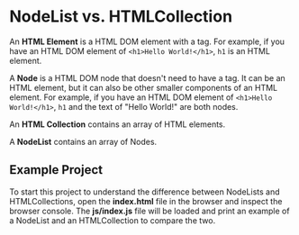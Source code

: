 # NodeList vs. HTMLCollection

An **HTML Element** is a HTML DOM element with a tag. For example, if you have
an HTML DOM element of `<h1>Hello World!</h1>`, `h1` is an HTML element.

A **Node** is a HTML DOM node that doesn't need to have a tag. It can be an HTML
element, but it can also be other smaller components of an HTML element. For
example, if you have an HTML DOM element of `<h1>Hello World!</h1>`, `h1` and
the text of "Hello World!" are both nodes.

An **HTML Collection** contains an array of HTML elements.

A **NodeList** contains an array of Nodes.

## Example Project

To start this project to understand the difference between NodeLists and
HTMLCollections, open the __index.html__ file in the browser and inspect the
browser console. The __js/index.js__ file will be loaded and print an example
of a NodeList and an HTMLCollection to compare the two.
